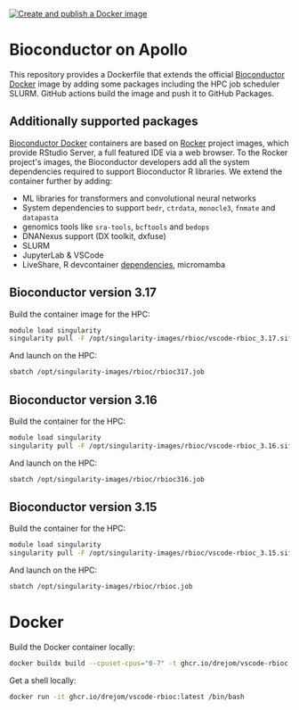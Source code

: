 [![Create and publish a Docker image](https://github.com/drejom/vscode-rbioc/actions/workflows/publish-to-github-package.yaml/badge.svg)](https://github.com/drejom/vscode-rbioc/actions/workflows/publish-to-github-package.yaml)
# Bioconductor on Apollo

This repository provides a Dockerfile that extends the official [Bioconductor Docker](https://bioconductor.org/help/docker/) image by adding some packages including the HPC job scheduler SLURM. GitHub actions build the image and push it to GitHub Packages.

## Additionally supported packages

[Bioconductor Docker](https://bioconductor.org/help/docker/) containers are based on [Rocker](https://rocker-project.org/) project images, which provide RStudio Server, a full featured IDE via a web browser. To the Rocker project's images, the Bioconductor developers add all the system dependencies required to support Bioconductor R libraries. We extend the container further by adding:

- ML libraries for transformers and convolutional neural networks
- System dependencies to support `bedr`, `ctrdata`, `monocle3`, `fnmate` and `datapasta`
- genomics tools like `sra-tools`, `bcftools` and `bedops`
- DNANexus support (DX toolkit, dxfuse)
- SLURM
- JupyterLab & VSCode
- LiveShare, R devcontainer [dependencies](https://github.com/microsoft/vscode-dev-containers/blob/main/containers/r/.devcontainer/devcontainer.json), micromamba

## Bioconductor version **3.17**

Build the container image for the HPC:

```sh
module load singularity
singularity pull -F /opt/singularity-images/rbioc/vscode-rbioc_3.17.sif docker://ghcr.io/drejom/vscode-rbioc:latest
```
And launch on the HPC:

```sh
sbatch /opt/singularity-images/rbioc/rbioc317.job
```

## Bioconductor version **3.16**

Build the container for the HPC:

```sh
module load singularity
singularity pull -F /opt/singularity-images/rbioc/vscode-rbioc_3.16.sif docker://ghcr.io/drejom/vscode-rbioc:latest
```

And launch on the HPC:

```sh
sbatch /opt/singularity-images/rbioc/rbioc316.job
```

## Bioconductor version **3.15**

Build the container for the HPC:

```sh
module load singularity
singularity pull -F /opt/singularity-images/rbioc/vscode-rbioc_3.15.sif docker://ghcr.io/drejom/vscode-rbioc:v2022-10-14
```

And launch on the HPC:

```sh
sbatch /opt/singularity-images/rbioc/rbioc.job
```

# Docker

Build the Docker container locally:

```sh
docker buildx build --cpuset-cpus="0-7" -t ghcr.io/drejom/vscode-rbioc:latest --progress=plain . 2>&1 | tee build.log
```

Get a shell locally:

```sh
docker run -it ghcr.io/drejom/vscode-rbioc:latest /bin/bash
```
